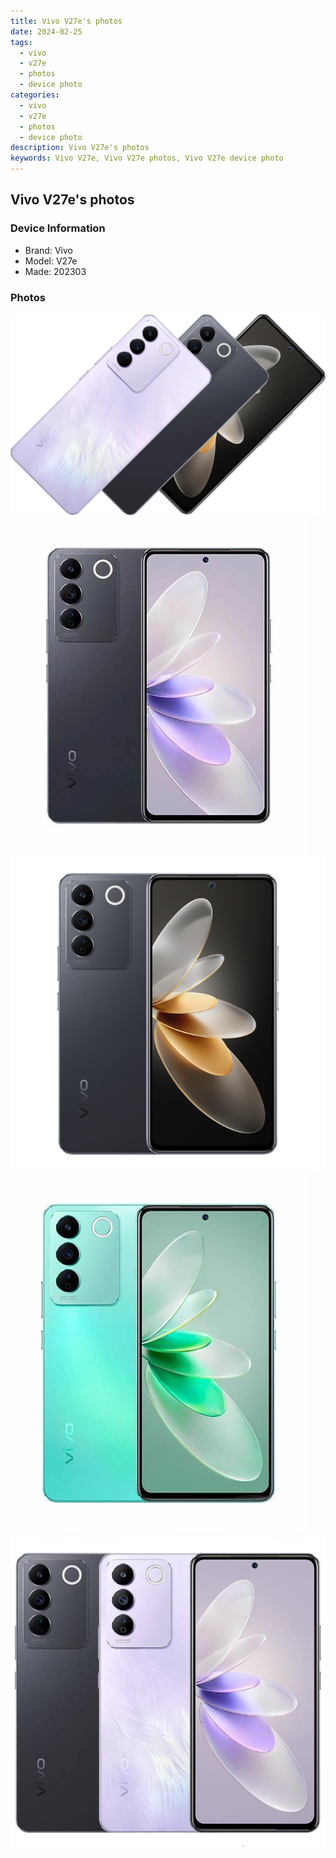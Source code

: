```yaml
---
title: Vivo V27e's photos
date: 2024-02-25
tags: 
  - vivo
  - v27e
  - photos
  - device photo
categories: 
  - vivo
  - v27e
  - photos
  - device photo
description: Vivo V27e's photos
keywords: Vivo V27e, Vivo V27e photos, Vivo V27e device photo
---
```


## Vivo V27e's photos

### Device Information

- Brand: Vivo
- Model: V27e
- Made: 202303

### Photos

![/images/best-assets/devices/vivo/vivo-v27e/1.jpg](/images/best-assets/devices/vivo/vivo-v27e/1.jpg)
![/images/best-assets/devices/vivo/vivo-v27e/2.jpg](/images/best-assets/devices/vivo/vivo-v27e/2.jpg)
![/images/best-assets/devices/vivo/vivo-v27e/3.jpg](/images/best-assets/devices/vivo/vivo-v27e/3.jpg)
![/images/best-assets/devices/vivo/vivo-v27e/4.jpg](/images/best-assets/devices/vivo/vivo-v27e/4.jpg)
![/images/best-assets/devices/vivo/vivo-v27e/5.jpg](/images/best-assets/devices/vivo/vivo-v27e/5.jpg)
